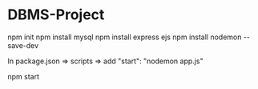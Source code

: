 # DBMS-Project
npm init
npm install mysql
npm install express ejs
npm install nodemon --save-dev

In package.json =>
scripts => add
"start": "nodemon app.js"

npm start
